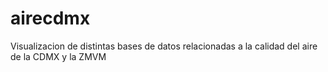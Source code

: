 # airecdmx
Visualizacion de distintas bases de datos relacionadas a la calidad del aire de la CDMX y la ZMVM
